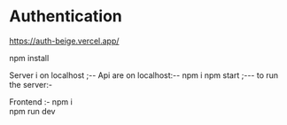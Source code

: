 # Authentication
https://auth-beige.vercel.app/

npm install 

Server i on localhost ;--
Api are on localhost:--
npm i
npm start ;--- to run the server:-


Frontend :-
npm i  </br>
npm run dev
